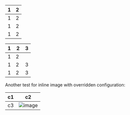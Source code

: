 1 | 2
--|--
1|2
1|2
1|2


1 | 2 | 3
--|---|--
1 | 2
1 | 2 | 3
1 | 2 | 3


Another test for inline image with overridden configuration:

c1 | c2
---|--
c3 | ![image](https://zestedesavoir.com/media/galleries/426/56dc4a1e-416b-4a9d-830d-95b45d58a17a.png)
